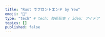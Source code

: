 ```yaml
---
title: "Rust でフロントエンド by Yew"
emoji: "🦔"
type: "tech" # tech: 技術記事 / idea: アイデア
topics: []
published: false
---
```

